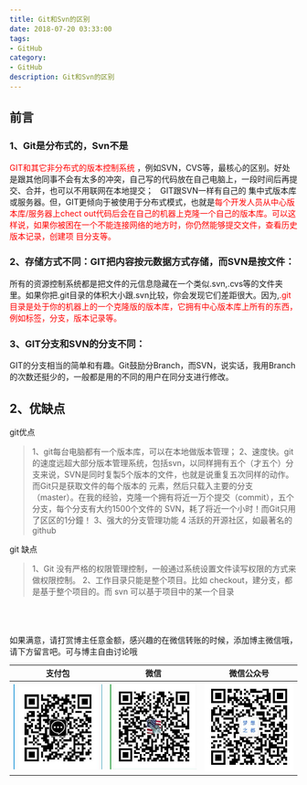 ```yaml
---
title: Git和Svn的区别
date: 2018-07-20 03:33:00
tags: 
- GitHub
category: 
- GitHub
description: Git和Svn的区别
---
```

<!-- image url 
https://raw.githubusercontent.com/HealerJean/HealerJean.github.io/master/blogImages
　　首行缩进
<font color="red">  </font>
-->

## 前言

### 1、Git是分布式的，Svn不是

<font color="red">GIT和其它非分布式的版本控制系统  </font>，例如SVN，CVS等，最核心的区别。好处是跟其他同事不会有太多的冲突，自己写的代码放在自己电脑上，一段时间后再提交、合并，也可以不用联网在本地提交；
 
GIT跟SVN一样有自己的 集中式版本库或服务器。但，GIT更倾向于被使用于分布式模式，也就是<font color="red">每个开发人员从中心版本库/服务器上chect out代码后会在自己的机器上克隆一个自己的版本库。可以这样说，如果你被困在一个不能连接网络的地方时，你仍然能够提交文件，查看历史版本记录，创建项 目分支等。</font>


### 2、存储方式不同：GIT把内容按元数据方式存储，而SVN是按文件：

所有的资源控制系统都是把文件的元信息隐藏在一个类似.svn,.cvs等的文件夹里。如果你把.git目录的体积大小跟.svn比较，你会发现它们差距很大。因为,<font color="red">.git目录是处于你的机器上的一个克隆版的版本库，它拥有中心版本库上所有的东西，例如标签，分支，版本记录等。</font>

### 3、GIT分支和SVN的分支不同：

GIT的分支相当的简单和有趣。Git鼓励分Branch，而SVN，说实话，我用Branch的次数还挺少的，一般都是用的不同的用户在同分支进行修改。


## 2、优缺点

git优点    

>1、git每台电脑都有一个版本库，可以在本地做版本管理；
>2、速度快。git的速度远超大部分版本管理系统，包括svn，以同样拥有五个（才五个）分支来说，SVN是同时复製5个版本的文件，也就是说重复五次同样的动作。而Git只是获取文件的每个版本的 元素，然后只载入主要的分支（master）。在我的经验，克隆一个拥有将近一万个提交（commit），五个分支，每个分支有大约1500个文件的 SVN，耗了将近一个小时！而Git只用了区区的1分鐘！
>3、强大的分支管理功能
>4 活跃的开源社区，如最著名的github

git 缺点
>1、Git 没有严格的权限管理控制，一般通过系统设置文件读写权限的方式来做权限控制。
>2、工作目录只能是整个项目。比如 checkout，建分支，都是基于整个项目的。而 svn 可以基于项目中的某一个目录




<br/><br/><br/>
如果满意，请打赏博主任意金额，感兴趣的在微信转账的时候，添加博主微信哦， 请下方留言吧。可与博主自由讨论哦

|支付包 | 微信|微信公众号|
|:-------:|:-------:|:------:|
|![支付宝](https://raw.githubusercontent.com/HealerJean/HealerJean.github.io/master/assets/img/tctip/alpay.jpg) | ![微信](https://raw.githubusercontent.com/HealerJean/HealerJean.github.io/master/assets/img/tctip/weixin.jpg)|![微信公众号](https://raw.githubusercontent.com/HealerJean/HealerJean.github.io/master/assets/img/my/qrcode_for_gh_a23c07a2da9e_258.jpg)|




<!-- Gitalk 评论 start  -->

<link rel="stylesheet" href="https://unpkg.com/gitalk/dist/gitalk.css">
<script src="https://unpkg.com/gitalk@latest/dist/gitalk.min.js"></script> 
<div id="gitalk-container"></div>    
 <script type="text/javascript">
    var gitalk = new Gitalk({
		clientID: `1d164cd85549874d0e3a`,
		clientSecret: `527c3d223d1e6608953e835b547061037d140355`,
		repo: `HealerJean.github.io`,
		owner: 'HealerJean',
		admin: ['HealerJean'],
		id: 'AAAAAAAAAAAAAA',
    });
    gitalk.render('gitalk-container');
</script> 

<!-- Gitalk end -->

